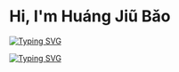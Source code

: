 # Hi, I'm Huáng Jiũ Bǎo

[![Typing SVG](https://readme-typing-svg.herokuapp.com?font=Roboto&weight=600&size=23&pause=1000&color=C9A828&width=435&lines=Th%E1%BB%A3+S%C4%83n+Qu%C3%BD+B%C3%A0)](https://git.io/typing-svg)

[![Typing SVG](https://readme-typing-svg.herokuapp.com?font=Fira+Code&pause=1000&color=D3F78A&multiline=true&width=500&height=60&lines=%C4%90%C3%A0n+%C3%B4ng+%C4%91%C3%ADt+ph%E1%BA%A3i+nhi%E1%BB%81u+l%C3%B4ng;Bao+nhi%C3%AAu+l%C3%B4ng+%C4%91%C3%ADt+c%C5%A9ng+kh%C3%B4ng+h%C3%A0i+l%C3%B2ng)](https://git.io/typing-svg)
